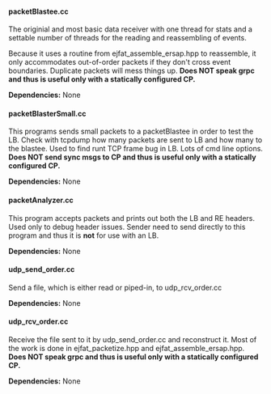 
#### packetBlastee.cc

The originial and most basic data receiver with one thread for stats and a settable number
of threads for the reading and reassembling of events.

Because it uses a routine from ejfat_assemble_ersap.hpp to reassemble,
it only accommodates out-of-order packets if they don't cross event boundaries.
Duplicate packets will mess things up. **Does NOT speak grpc and thus is useful
only with a statically configured CP.**

**Dependencies:** None



#### packetBlasterSmall.cc

This programs sends small packets to a packetBlastee in order to test the LB.
Check with tcpdump how many packets are sent to LB and how many to the blastee.
Used to find runt TCP frame bug in LB. Lots of cmd line options.
**Does NOT send sync msgs to CP and thus is useful
  only with a statically configured CP.**
  
**Dependencies:** None


#### packetAnalyzer.cc

This program accepts packets and prints out both the LB and RE headers.
Used only to debug header issues. Sender need to send directly to this
program and thus it is **not** for use with an LB.

**Dependencies:** None



#### udp_send_order.cc

Send a file, which is either read or piped-in, to udp_rcv_order.cc

**Dependencies:** None



#### udp_rcv_order.cc

Receive the file sent to it by udp_send_order.cc and reconstruct it.
Most of the work is done in ejfat_packetize.hpp and ejfat_assemble_ersap.hpp.
**Does NOT speak grpc and thus is useful
  only with a statically configured CP.** 

**Dependencies:** None

